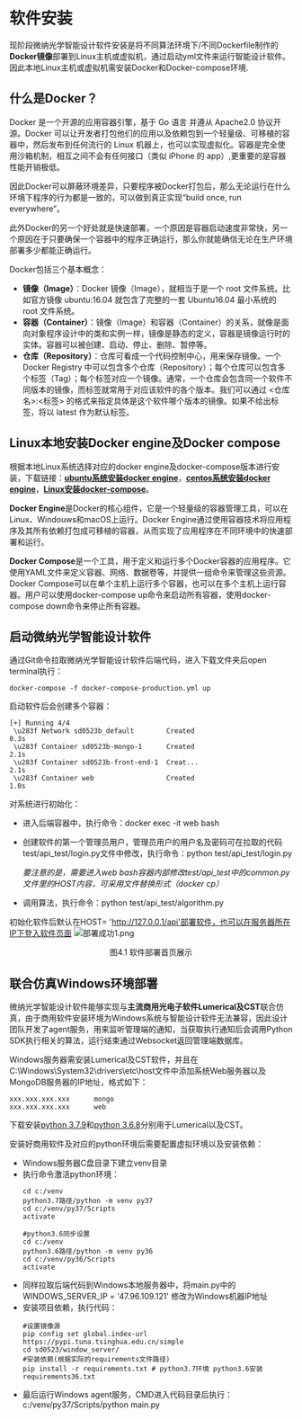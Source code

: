 # 软件安装
现阶段微纳光学智能设计软件安装是将不同算法环境下/不同Dockerfile制作的**Docker镜像**部署到Linux主机或虚拟机，通过启动yml文件来运行智能设计软件。因此本地Linux主机或虚拟机需安装Docker和Docker-compose环境.
## 什么是Docker？
Docker 是一个开源的应用容器引擎，基于 Go 语言 并遵从 Apache2.0 协议开源。Docker 可以让开发者打包他们的应用以及依赖包到一个轻量级、可移植的容器中，然后发布到任何流行的 Linux 机器上，也可以实现虚拟化。容器是完全使用沙箱机制，相互之间不会有任何接口（类似 iPhone 的 app）,更重要的是容器性能开销极低。

因此Docker可以屏蔽环境差异，只要程序被Docker打包后，那么无论运行在什么环境下程序的行为都是一致的，可以做到真正实现“build once, run everywhere”。

此外Docker的另一个好处就是快速部署，一个原因是容器启动速度非常快，另一个原因在于只要确保一个容器中的程序正确运行，那么你就能确信无论在生产环境部署多少都能正确运行。

Docker包括三个基本概念：
+ **镜像（Image）**：Docker 镜像（Image），就相当于是一个 root 文件系统。比如官方镜像 ubuntu:16.04 就包含了完整的一套 Ubuntu16.04 最小系统的 root 文件系统。
+ **容器（Container）**：镜像（Image）和容器（Container）的关系，就像是面向对象程序设计中的类和实例一样，镜像是静态的定义，容器是镜像运行时的实体。容器可以被创建、启动、停止、删除、暂停等。
+ **仓库（Repository）**：仓库可看成一个代码控制中心，用来保存镜像。一个 Docker Registry 中可以包含多个仓库（Repository）；每个仓库可以包含多个标签（Tag）；每个标签对应一个镜像。通常，一个仓库会包含同一个软件不同版本的镜像，而标签就常用于对应该软件的各个版本。我们可以通过 <仓库名>:<标签> 的格式来指定具体是这个软件哪个版本的镜像。如果不给出标签，将以 latest 作为默认标签。

## Linux本地安装Docker engine及Docker compose
根据本地Linux系统选择对应的docker engine及docker-compose版本进行安装，下载链接：**[ubuntu系统安装docker engine](https://download.docker.com/linux/ubuntu/dists/ )**，**[centos系统安装docker engine](https://download.docker.com/linux/centos/7/x86_64/stable/Packages/)**，**[Linux安装docker-compose](https://github.com/docker/compose/releases/download/v2.16.0/docker-compose-linux-x86_64)**。

**Docker Engine**是Docker的核心组件，它是一个轻量级的容器管理工具，可以在Linux、Windouws和macOS上运行。Docker Engine通过使用容器技术将应用程序及其所有依赖打包成可移植的容器，从而实现了应用程序在不同环境中的快速部署和运行。

**Docker Compose**是一个工具，用于定义和运行多个Docker容器的应用程序。它使用YAML文件来定义容器、网络、数据卷等，并提供一组命令来管理这些资源。Docker Compose可以在单个主机上运行多个容器，也可以在多个主机上运行容器。用户可以使用docker-compose up命令来启动所有容器，使用docker-compose down命令来停止所有容器。
## 启动微纳光学智能设计软件
通过Git命令拉取微纳光学智能设计软件后端代码，进入下载文件夹后open terminal执行：
```
docker-compose -f docker-compose-production.yml up
```
启动软件后会创建多个容器：
```
[+] Running 4/4
 \u283f Network sd0523b_default        Created                                  0.3s
 \u283f Container sd0523b-mongo-1      Created                                  2.1s
 \u283f Container sd0523b-front-end-1  Creat...                                 2.1s
 \u283f Container web                  Created                                  1.0s
```
对系统进行初始化：
- 进入后端容器中，执行命令：docker exec -it web bash
- 创建软件的第一个管理员用户，管理员用户的用户名及密码可在拉取的代码test/api_test/login.py文件中修改，执行命令：python test/api_test/login.py
  
  *要注意的是，需要进入web bash容器内部修改test/api_test中的common.py文件里的HOST内容，可采用文件替换形式（docker cp）*

- 调用算法，执行命令：python test/api_test/algorithm.py

初始化软件后默认在HOST= 'http://127.0.0.1/api'部署软件，也可以在服务器所在IP下登入软件页面
![部署成功1.png](https://s2.loli.net/2023/07/18/qAEu1Y4lz7wOknG.png)
<center> 图4.1 软件部署首页展示 </center>

## 联合仿真Windows环境部署
微纳光学智能设计软件能够实现与**主流商用光电子软件Lumerical及CST**联合仿真，由于商用软件安装环境为Windows系统与智能设计软件无法兼容，因此设计团队开发了agent服务，用来监听管理端的通知，当获取执行通知后会调用Python SDK执行相关的算法，运行结束通过Websocket返回管理端数据库。

Windows服务器需安装Lumerical及CST软件，并且在C:\Windows\System32\drivers\etc\host文件中添加系统Web服务器以及MongoDB服务器的IP地址，格式如下：
```
xxx.xxx.xxx.xxx      mongo
xxx.xxx.xxx.xxx      web
```
下载安装[python 3.7.9](https://www.python.org/ftp/python/3.7.9/python-3.7.9-amd64.exe)和[python 3.6.8](https://www.python.org/ftp/python/3.6.8/python-3.6.8-amd64.exe)分别用于Lumerical以及CST。

安装好商用软件及对应的python环境后需要配置虚拟环境以及安装依赖：
- Windows服务器C盘目录下建立venv目录
- 执行命令激活python环境：
    ```
    cd c:/venv
    python3.7路径/python -m venv py37
    cd c:/venv/py37/Scripts
    activate

    #python3.6同步设置
    cd c:/venv
    python3.6路径/python -m venv py36
    cd c:/venv/py36/Scripts
    activate
    ```
- 同样拉取后端代码到Windows本地服务器中，将main.py中的WINDOWS_SERVER_IP = '47.96.109.121' 修改为Windows机器IP地址
- 安装项目依赖，执行代码：
    ```
    #设置镜像源
    pip config set global.index-url https://pypi.tuna.tsinghua.edu.cn/simple
    cd sd0523/window_server/
    #安装依赖(根据实际的requirements文件路径)
    pip install -r requirements.txt # python3.7环境 python3.6安装requirements36.txt
    ```
- 最后运行Windows agent服务，CMD进入代码目录后执行：c:/venv/py37/Scripts/python main.py





